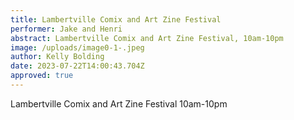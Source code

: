 ```yaml
---
title: Lambertville Comix and Art Zine Festival
performer: Jake and Henri
abstract: Lambertville Comix and Art Zine Festival, 10am-10pm
image: /uploads/image0-1-.jpeg
author: Kelly Bolding
date: 2023-07-22T14:00:43.704Z
approved: true
---
```

Lambertville Comix and Art Zine Festival 10am-10pm
